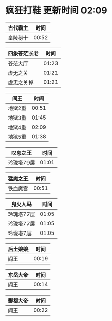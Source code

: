 # 疯狂打鞋 更新时间 02:09

| 古代霸主   | 时间    |
|--------|-------|
| 皇陵秘十 | 00:52 |

| 四象苍茫长老   | 时间    |
|--------|-------|
| 苍茫大厅 | 01:23 |
| 虚无之关 | 01:21 |
| 虚无之关掉 | 01:21 |

| 间王   | 时间    |
|--------|-------|
| 地狱2重 | 00:51 |
| 地狱3重 | 01:45 |
| 地狱4重 | 02:09 |
| 地狱5重 | 01:38 |

| 叹息之王   | 时间    |
|--------|-------|
| 玲珑塔79层 | 01:01 |

| 猛魔之王   | 时间    |
|--------|-------|
| 铁血魔宫 | 00:51 |

| 鬼火人马   | 时间    |
|--------|-------|
| 玲瑰塔77层 | 01:05 |
| 玲珑塔77层 | 01:05 |
| 玲珑塔7层 | 01:05 |

| 后土娘娘   | 时间    |
|--------|-------|
| 阎王 | 00:19 |

| 东岳大帝   | 时间    |
|--------|-------|
| 阎王 | 00:14 |

| 酆都大帝   | 时间    |
|--------|-------|
| 阎王 | 00:22 |